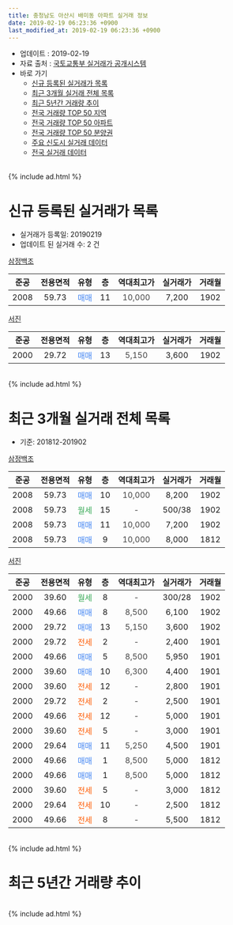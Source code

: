 ```yaml
---
title: 충청남도 아산시 배미동 아파트 실거래 정보
date: 2019-02-19 06:23:36 +0900
last_modified_at: 2019-02-19 06:23:36 +0900
---
```


* 업데이트 : 2019-02-19
* 자료 출처 : [국토교통부 실거래가 공개시스템](http://rt.molit.go.kr)
* 바로 가기
    * [신규 등록된 실거래가 목록](#신규-등록된-실거래가-목록)
    * [최근 3개월 실거래 전체 목록](#최근-3개월-실거래-전체-목록)
    * [최근 5년간 거래량 추이](#최근-5년간-거래량-추이)
    * [전국 거래량 TOP 50 지역](https://ayogom.github.io/apt-trade-info/최근-3개월-전국에서-가장-거래가-많이-발생한-지역)
    * [전국 거래량 TOP 50 아파트](https://ayogom.github.io/apt-trade-info/최근-3개월-전국에서-가장-거래가-많이-발생한-아파트)
    * [전국 거래량 TOP 50 분양권](https://ayogom.github.io/apt-trade-info/최근-3개월-전국에서-가장-거래가-많이-발생한-분양권)
    * [주요 신도시 실거래 데이터](https://ayogom.github.io/apt-trade-info/주요-신도시)
    * [전국 실거래 데이터](https://ayogom.github.io/apt-trade-info/전국)
<br>
{% include ad.html %}
<br>

# 신규 등록된 실거래가 목록
* 실거래가 등록일: 20190219
* 업데이트 된 실거래 수: 2 건


[삼정백조](https://search.naver.com/search.naver?query=%EC%B6%A9%EC%B2%AD%EB%82%A8%EB%8F%84+%EC%95%84%EC%82%B0%EC%8B%9C+%EB%B0%B0%EB%AF%B8%EB%8F%99+%EC%82%BC%EC%A0%95%EB%B0%B1%EC%A1%B0)

|준공|전용면적|유형|층|역대최고가|실거래가|거래월|
|:---:|:---:|:---:|:---:|:---:|:---:|:---:|
|2008|59.73|<span style="color:#4285f3">매매</span>|11|<span style="color:#444444">10,000</span>|7,200|1902|

[서진](https://search.naver.com/search.naver?query=%EC%B6%A9%EC%B2%AD%EB%82%A8%EB%8F%84+%EC%95%84%EC%82%B0%EC%8B%9C+%EB%B0%B0%EB%AF%B8%EB%8F%99+%EC%84%9C%EC%A7%84)

|준공|전용면적|유형|층|역대최고가|실거래가|거래월|
|:---:|:---:|:---:|:---:|:---:|:---:|:---:|
|2000|29.72|<span style="color:#4285f3">매매</span>|13|<span style="color:#444444">5,150</span>|3,600|1902|


<br>
{% include ad.html %}
<br>

# 최근 3개월 실거래 전체 목록
* 기준: 201812-201902


[삼정백조](https://search.naver.com/search.naver?query=%EC%B6%A9%EC%B2%AD%EB%82%A8%EB%8F%84+%EC%95%84%EC%82%B0%EC%8B%9C+%EB%B0%B0%EB%AF%B8%EB%8F%99+%EC%82%BC%EC%A0%95%EB%B0%B1%EC%A1%B0)

|준공|전용면적|유형|층|역대최고가|실거래가|거래월|
|:---:|:---:|:---:|:---:|:---:|:---:|:---:|
|2008|59.73|<span style="color:#4285f3">매매</span>|10|<span style="color:#444444">10,000</span>|8,200|1902|
|2008|59.73|<span style="color:#34a853">월세</span>|15|<span style="color:#444444">-</span>|500/38|1902|
|2008|59.73|<span style="color:#4285f3">매매</span>|11|<span style="color:#444444">10,000</span>|7,200|1902|
|2008|59.73|<span style="color:#4285f3">매매</span>|9|<span style="color:#444444">10,000</span>|8,000|1812|

[서진](https://search.naver.com/search.naver?query=%EC%B6%A9%EC%B2%AD%EB%82%A8%EB%8F%84+%EC%95%84%EC%82%B0%EC%8B%9C+%EB%B0%B0%EB%AF%B8%EB%8F%99+%EC%84%9C%EC%A7%84)

|준공|전용면적|유형|층|역대최고가|실거래가|거래월|
|:---:|:---:|:---:|:---:|:---:|:---:|:---:|
|2000|39.60|<span style="color:#34a853">월세</span>|8|<span style="color:#444444">-</span>|300/28|1902|
|2000|49.66|<span style="color:#4285f3">매매</span>|8|<span style="color:#444444">8,500</span>|6,100|1902|
|2000|29.72|<span style="color:#4285f3">매매</span>|13|<span style="color:#444444">5,150</span>|3,600|1902|
|2000|29.72|<span style="color:#ff5a00">전세</span>|2|<span style="color:#444444">-</span>|2,400|1901|
|2000|49.66|<span style="color:#4285f3">매매</span>|5|<span style="color:#444444">8,500</span>|5,950|1901|
|2000|39.60|<span style="color:#4285f3">매매</span>|10|<span style="color:#444444">6,300</span>|4,400|1901|
|2000|39.60|<span style="color:#ff5a00">전세</span>|12|<span style="color:#444444">-</span>|2,800|1901|
|2000|29.72|<span style="color:#ff5a00">전세</span>|2|<span style="color:#444444">-</span>|2,500|1901|
|2000|49.66|<span style="color:#ff5a00">전세</span>|12|<span style="color:#444444">-</span>|5,000|1901|
|2000|39.60|<span style="color:#ff5a00">전세</span>|5|<span style="color:#444444">-</span>|3,000|1901|
|2000|29.64|<span style="color:#4285f3">매매</span>|11|<span style="color:#444444">5,250</span>|4,500|1901|
|2000|49.66|<span style="color:#4285f3">매매</span>|1|<span style="color:#444444">8,500</span>|5,000|1812|
|2000|49.66|<span style="color:#4285f3">매매</span>|1|<span style="color:#444444">8,500</span>|5,000|1812|
|2000|39.60|<span style="color:#ff5a00">전세</span>|5|<span style="color:#444444">-</span>|3,000|1812|
|2000|29.64|<span style="color:#ff5a00">전세</span>|10|<span style="color:#444444">-</span>|2,500|1812|
|2000|49.66|<span style="color:#ff5a00">전세</span>|8|<span style="color:#444444">-</span>|5,500|1812|


<br>
{% include ad.html %}
<br>

# 최근 5년간 거래량 추이


<div style="width:100%;">
    <canvas id="deal_progress" height="200"></canvas>
</div>

<script>
new Chart(document.getElementById("deal_progress"), {
    type: 'line',
    data: {
        labels: ['201402','201403','201404','201405','201406','201407','201408','201409','201410','201411','201412','201501','201502','201503','201504','201505','201506','201507','201508','201509','201510','201511','201512','201601','201602','201603','201604','201605','201606','201607','201608','201609','201610','201611','201612','201701','201702','201703','201704','201705','201706','201707','201708','201709','201710','201711','201712','201801','201802','201803','201804','201805','201806','201807','201808','201809','201810','201811','201812','201901','201902'],
        datasets: [{
            label: '매매',
            pointRadius: 1,
            data: [6, 11, 8, 4, 19, 7, 12, 17, 18, 21, 7, 20, 16, 23, 25, 16, 22, 22, 16, 16, 19, 21, 13, 11, 7, 9, 14, 10, 13, 14, 12, 11, 6, 14, 10, 7, 11, 6, 6, 17, 15, 12, 5, 6, 6, 5, 10, 14, 8, 14, 8, 14, 4, 4, 7, 5, 5, 3, 3, 3, 4],
            borderColor: "rgba(255, 201, 14, 1)",
            backgroundColor: "rgba(255, 201, 14, 0.5)",
            fill: false,
            lineTension: 0
        },{
            label: '전월세',
            pointRadius: 1,
            data: [20, 24, 12, 21, 21, 18, 17, 16, 14, 3, 12, 9, 11, 27, 17, 15, 10, 18, 14, 21, 15, 18, 12, 13, 17, 13, 11, 13, 11, 6, 14, 11, 13, 9, 8, 8, 12, 11, 9, 11, 3, 6, 12, 13, 11, 8, 7, 5, 10, 9, 5, 8, 11, 10, 9, 5, 5, 4, 3, 5, 2],
            borderColor: "rgba(0, 141, 185, 1)",
            backgroundColor: "rgba(0, 141, 185, 0.5)",
            fill: false,
            lineTension: 0
        }
        ]
    },
    options: {
        responsive: true,
        title: {
            display: false
        },
        tooltips: {
            mode: 'index',
            intersect: false
        },
        hover: {
            mode: 'nearest',
            intersect: true
        },
        scales: {
            xAxes: [{
                display: true,
                scaleLabel: {
                    display: true,
                    labelString: '년/월'
                }
            }],
            yAxes: [{
                display: true,
                ticks: {
                    suggestedMin: 0,
                },
                scaleLabel: {
                    display: true,
                    labelString: '실거래 수'
                }
            }]
        }
    }
});

</script>


<br>
{% include ad.html %}
<br>

